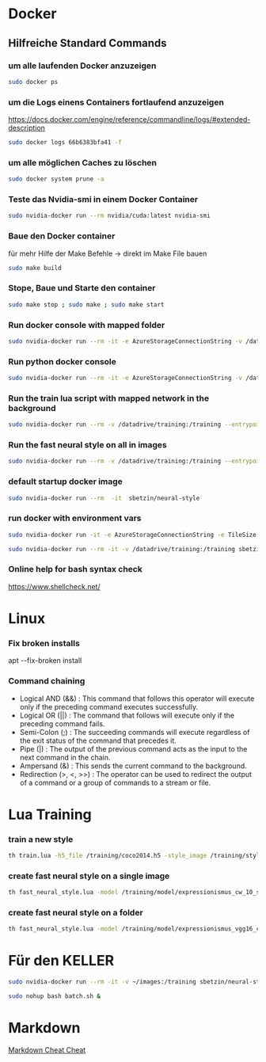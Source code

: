 ﻿# Docker
## Hilfreiche Standard Commands
### um alle laufenden Docker anzuzeigen
```bash
sudo docker ps
```
### um die Logs einens Containers fortlaufend anzuzeigen
https://docs.docker.com/engine/reference/commandline/logs/#extended-description
```bash
sudo docker logs 66b6383bfa41 -f
```
### um alle möglichen Caches zu löschen
```bash
sudo docker system prune -a
```
### Teste das Nvidia-smi in einem Docker Container
```bash
sudo nvidia-docker run --rm nvidia/cuda:latest nvidia-smi
```

### Baue den Docker container
für mehr Hilfe der Make Befehle -> direkt im Make File bauen
```bash
sudo make build
```
### Stope, Baue und Starte den container
```bash
sudo make stop ; sudo make ; sudo make start
```

### Run docker console with mapped folder
```bash
sudo nvidia-docker run --rm -it -e AzureStorageConnectionString -v /datadrive/training:/training --entrypoint /bin/bash sbetzin/neural-style
```
### Run python docker console
```bash
sudo nvidia-docker run --rm -it -e AzureStorageConnectionString -v /datadrive/training:/training --entrypoint /bin/bash sbetzin/neural-style-python
```

### Run the train lua script with mapped network in the background
```bash
sudo nvidia-docker run --rm -v /datadrive/training:/training --entrypoint /bin/bash sbetzin/neural-style -c 'cd /app/fast-neural-style/ && th train.lua -h5_file /training/coco2014.h5 -style_image /training/style/expressionismus.jpg -content_weights 5 -style_weights 1000 -style_image_size 512 -loss_network /app/fast-neural-style/vgg16.t7 -checkpoint_name /training/models/style/expressionismus_vgg16_cw_5_sw_1000_size_512 -checkpoint_every 500' &
```
### Run the fast neural style on all in images
```bash
sudo nvidia-docker run --rm -v /datadrive/training:/training --entrypoint /bin/bash sbetzin/neural-style -c 'cd /app/fast-neural-style/ && th fast_neural_style.lua -model /training/models/style/expressionismus_vgg16_cw_0.1_sw_10_size_512 -input_dir /training/in/ -output_dir /training/out/ -image_size 0 -gpu 0'
```
### default startup docker image
```bash
sudo nvidia-docker run --rm  -it  sbetzin/neural-style
```
### run docker with environment vars
```bash
sudo nvidia-docker run -it -e AzureStorageConnectionString -e TileSize --name neural-style sbetzin/neural-style

sudo nvidia-docker run --rm -it -v /datadrive/training:/training sbetzin/neural-style-python --content_img /training/in/eric_pool.JPG --style_imgs /training/style/kandinsky_schwarz-und-violett.jpg --max_size 1200 --max_iterations 500 --content_weight 1 --style_weight 10000 --original_colors --verbose --pooling_type max --img_output_dir /training/out --img_name /training/out/eric_pool_kandinsky_schwarz-und-violett_cw_1_sw_10000_iter_500_size_1200_pooling_max
```

### Online help for bash syntax check
https://www.shellcheck.net/

# Linux
### Fix broken installs
apt --fix-broken install

### Command chaining
- Logical AND (&&) : This command that follows this operator will execute only if the preceding command executes successfully.
- Logical OR (||) : The command that follows will execute only if the preceding command fails.
- Semi-Colon (;) : The succeeding commands will execute regardless of the exit status of the command that precedes it.
- Pipe (|) : The output of the previous command acts as the input to the next command in the chain.
- Ampersand (&) : This sends the current command to the background.
- Redirection (>, <, >>) : The operator can be used to redirect the output of a command or a group of commands to a stream or file.



# Lua Training
### train a new style
```bash
th train.lua -h5_file /training/coco2014.h5 -style_image /training/style/expressionismus.jpg -content_weights 10 -style_weights 10 -loss_network vgg16.t7 -checkpoint_name /training/model/expressionismus_cw_10_sw_10 -checkpoint_every 500
```
### create fast neural style on a single image
```bash
th fast_neural_style.lua -model /training/model/expressionismus_cw_10_sw_50.t7 -input_image /training/in/Ana.jpg -output_image /training/out/Ana.jpg -image_size 0 -timing 0 -median_filter 0 -gpu 0 
```
### create fast neural style on a folder
```bash
th fast_neural_style.lua -model /training/model/expressionismus_vgg16_cw_0.1_sw_1_size_512.t7 -input_dir /training/in/ -output_dir /training/out/ -image_size 0 -timing 0 -median_filter 0 -gpu 0
```

# Für den KELLER
```bash
sudo nvidia-docker run --rm -it -v ~/images:/training sbetzin/neural-style-python --content_img /training/in/e_r_pool.JPG --style_imgs /training/style/comic_style_1.jpg --max_size 1200 --max_iterations 500 --img_output_dir /training/out --content_weight 1 --style_weight 10000 --original_colors --verbose --pooling_type max --img_name /training/out/e_r_pool_comic_style_1_cw_1_sw_10000_pooling_max

sudo nohup bash batch.sh &
```
# Markdown
[Markdown Cheat Cheat](https://github.com/adam-p/markdown-here/wiki/Markdown-Cheatsheet)